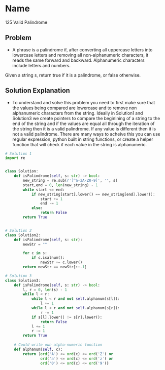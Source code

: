# Name

125 Valid Palindrome

## Problem

* A phrase is a palindrome if, after converting all uppercase letters into lowercase letters and removing all non-alphanumeric characters, it reads the same forward and backward. Alphanumeric characters include letters and numbers.

Given a string s, return true if it is a palindrome, or false otherwise.


## Solution Explanation

* To understand and solve this problem you need to first make sure that the values being compared are lowercase and to remove non alphanumeric characters from the string. Ideally in Solution1 and Solution3 we create pointers to compare the beginining of a string to the end of the string and if the values are equal all through the iteration of the string then it is a valid palindrome. If any value is different then it is not a valid palindrome. There are many ways to acheive this you can use regular expression, python built in string functions, or create a helper function that will check if each value in the string is alphanumeric. 

```python
# Solution 1
import re


class Solution:
    def isPalindrome(self, s: str) -> bool:
        new_string = re.sub(r'[^a-zA-Z0-9]', '', s)
        start,end = 0, len(new_string) - 1
        while start <= end:
            if new_string[start].lower() == new_string[end].lower():
                start += 1
                end -= 1
            else:
                return False
        return True


# Solution 2
class Solution2:
    def isPalindrome(self, s: str):
        newStr = ""

        for c in s:
            if c.isalnum():
                newStr += c.lower()
        return newStr == newStr[::-1]

# Solution 3
class Solution3:
    def isPalindrome(self, s: str) -> bool:
        l, r = 0, len(s) - 1
        while l < r:
            while l < r and not self.alphanum(s[l]): 
                l += 1
            while l < r and not self.alphanum(s[r]): 
                r -= 1
            if s[l].lower() != s[r].lower(): 
                return False
            l += 1
            r -= 1
        return True
    
    # Could write own alpha-numeric function
    def alphanum(self, c):
        return (ord('A') <= ord(c) <= ord('Z') or
                ord('a') <= ord(c) <= ord('z') or
                ord('0') <= ord(c) <= ord('9'))

```